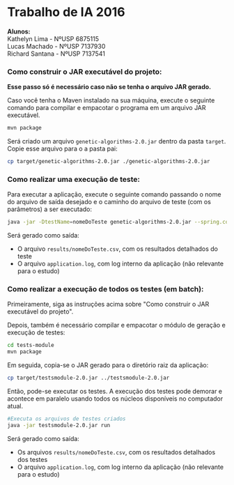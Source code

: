 # Trabalho de IA 2016

**Alunos:**<br/>
Kathelyn Lima - NºUSP 6875115 <br/>
Lucas Machado - NºUSP 7137930 <br/>
Richard Santana - NºUSP 7137541 <br/>

### Como construir o JAR executável do projeto:

**Esse passo só é necessário caso não se tenha o arquivo JAR gerado.**

Caso você tenha o Maven instalado na sua máquina, execute o seguinte comando para compilar e empacotar o programa
 em um arquivo JAR executável.
```bash
mvn package
```
Será criado um arquivo `genetic-algorithms-2.0.jar` dentro da pasta `target`. Copie esse arquivo para o a pasta pai:
```bash
cp target/genetic-algorithms-2.0.jar ./genetic-algorithms-2.0.jar
```

### Como realizar uma execução de teste:
Para executar a aplicação, execute o seguinte comando passando o nome do arquivo de saída desejado
e o caminho do arquivo de teste (com os parâmetros) a ser executado:
```bash
java -jar -DtestName=nomeDoTeste genetic-algorithms-2.0.jar --spring.config.location=params.yml
```
Será gerado como saída:

- O arquivo `results/nomeDoTeste.csv`, com os resultados detalhados do teste
- O arquivo `application.log`, com log interno da aplicação (não relevante para o estudo)

### Como realizar a execução de todos os testes (em batch):
Primeiramente, siga as instruções acima sobre "Como construir o JAR executável do projeto".

Depois, também é necessário compilar e empacotar o módulo de geração e execução de testes:
```bash
cd tests-module
mvn package
```
Em seguida, copia-se o JAR gerado para o diretório raiz da aplicação:
```bash
cp target/testsmodule-2.0.jar ../testsmodule-2.0.jar
```
Então, pode-se executar os testes. A execução dos testes pode demorar e acontece em paralelo usando todos os núcleos disponíveis no computador atual.
```bash
#Executa os arquivos de testes criados
java -jar testsmodule-2.0.jar run
```
Será gerado como saída:

- Os arquivos `results/nomeDoTeste.csv`, com os resultados detalhados dos testes
- O arquivo `application.log`, com log interno da aplicação (não relevante para o estudo)